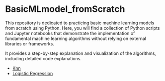 # BasicMLmodel_fromScratch
This repository is dedicated to practicing basic machine learning models from scratch using Python. Here, you will find a collection of Python scripts and Jupyter notebooks that demonstrate the implementation of fundamental machine learning algorithms without relying on external libraries or frameworks.

It provides a step-by-step explanation and visualization of the algorithms, including detailed code explanations.


- [Knn](./knn.ipynb)
- [Logistic Regression](./Logistic_Regression.ipynb)
